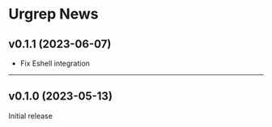 # Urgrep News

## v0.1.1 (2023-06-07)

- Fix Eshell integration

---

## v0.1.0 (2023-05-13)

Initial release

